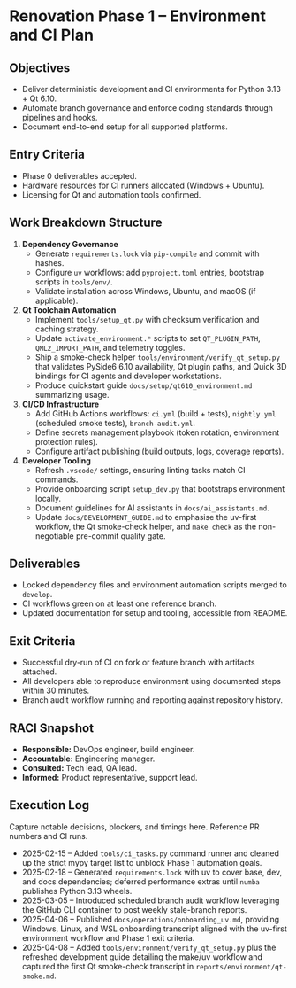 # Renovation Phase 1 – Environment and CI Plan

## Objectives
- Deliver deterministic development and CI environments for Python 3.13 + Qt 6.10.
- Automate branch governance and enforce coding standards through pipelines and hooks.
- Document end-to-end setup for all supported platforms.

## Entry Criteria
- Phase 0 deliverables accepted.
- Hardware resources for CI runners allocated (Windows + Ubuntu).
- Licensing for Qt and automation tools confirmed.

## Work Breakdown Structure
1. **Dependency Governance**
   - Generate `requirements.lock` via `pip-compile` and commit with hashes.
   - Configure `uv` workflows: add `pyproject.toml` entries, bootstrap scripts in `tools/env/`.
   - Validate installation across Windows, Ubuntu, and macOS (if applicable).
2. **Qt Toolchain Automation**
   - Implement `tools/setup_qt.py` with checksum verification and caching strategy.
   - Update `activate_environment.*` scripts to set `QT_PLUGIN_PATH`, `QML2_IMPORT_PATH`, and telemetry toggles.
   - Ship a smoke-check helper `tools/environment/verify_qt_setup.py` that validates PySide6 6.10 availability, Qt plugin paths,
     and Quick 3D bindings for CI agents and developer workstations.
   - Produce quickstart guide `docs/setup/qt610_environment.md` summarizing usage.
3. **CI/CD Infrastructure**
   - Add GitHub Actions workflows: `ci.yml` (build + tests), `nightly.yml` (scheduled smoke tests), `branch-audit.yml`.
   - Define secrets management playbook (token rotation, environment protection rules).
   - Configure artifact publishing (build outputs, logs, coverage reports).
4. **Developer Tooling**
   - Refresh `.vscode/` settings, ensuring linting tasks match CI commands.
   - Provide onboarding script `setup_dev.py` that bootstraps environment locally.
   - Document guidelines for AI assistants in `docs/ai_assistants.md`.
   - Update `docs/DEVELOPMENT_GUIDE.md` to emphasise the uv-first workflow, the Qt smoke-check helper, and `make check` as the
     non-negotiable pre-commit quality gate.

## Deliverables
- Locked dependency files and environment automation scripts merged to `develop`.
- CI workflows green on at least one reference branch.
- Updated documentation for setup and tooling, accessible from README.

## Exit Criteria
- Successful dry-run of CI on fork or feature branch with artifacts attached.
- All developers able to reproduce environment using documented steps within 30 minutes.
- Branch audit workflow running and reporting against repository history.

## RACI Snapshot
- **Responsible:** DevOps engineer, build engineer.
- **Accountable:** Engineering manager.
- **Consulted:** Tech lead, QA lead.
- **Informed:** Product representative, support lead.

## Execution Log
Capture notable decisions, blockers, and timings here. Reference PR numbers and CI runs.

- 2025-02-15 – Added `tools/ci_tasks.py` command runner and cleaned up the strict
  mypy target list to unblock Phase 1 automation goals.
- 2025-02-18 – Generated `requirements.lock` with uv to cover base, dev, and docs
  dependencies; deferred performance extras until `numba` publishes Python 3.13
  wheels.
- 2025-03-05 – Introduced scheduled branch audit workflow leveraging the GitHub
  CLI container to post weekly stale-branch reports.
- 2025-04-06 – Published `docs/operations/onboarding_uv.md`, providing Windows,
  Linux, and WSL onboarding transcript aligned with the uv-first environment
  workflow and Phase 1 exit criteria.
- 2025-04-08 – Added `tools/environment/verify_qt_setup.py` plus the refreshed
  development guide detailing the make/uv workflow and captured the first Qt
  smoke-check transcript in `reports/environment/qt-smoke.md`.
